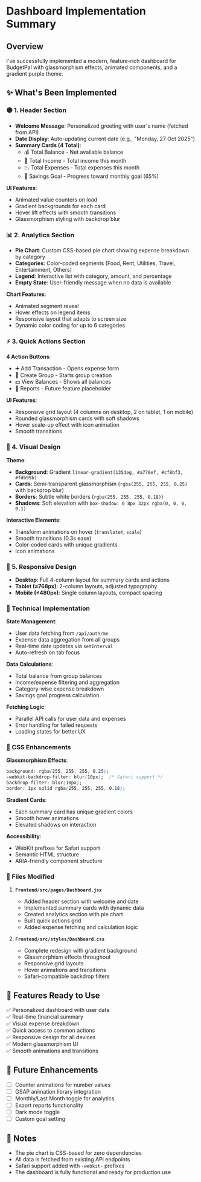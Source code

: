 # Dashboard Implementation Summary

## Overview
I've successfully implemented a modern, feature-rich dashboard for BudgetPal with glassmorphism effects, animated components, and a gradient purple theme.

## ✨ What's Been Implemented

### 🟣 1. Header Section
- **Welcome Message**: Personalized greeting with user's name (fetched from API)
- **Date Display**: Auto-updating current date (e.g., "Monday, 27 Oct 2025")
- **Summary Cards (4 Total)**:
  - 💰 Total Balance - Net available balance
  - 💸 Total Income - Total income this month
  - 📉 Total Expenses - Total expenses this month
  - 🎯 Savings Goal - Progress toward monthly goal (65%)

**UI Features**:
- Animated value counters on load
- Gradient backgrounds for each card
- Hover lift effects with smooth transitions
- Glassmorphism styling with backdrop blur

### 📊 2. Analytics Section
- **Pie Chart**: Custom CSS-based pie chart showing expense breakdown by category
- **Categories**: Color-coded segments (Food, Rent, Utilities, Travel, Entertainment, Others)
- **Legend**: Interactive list with category, amount, and percentage
- **Empty State**: User-friendly message when no data is available

**Chart Features**:
- Animated segment reveal
- Hover effects on legend items
- Responsive layout that adapts to screen size
- Dynamic color coding for up to 6 categories

### ⚡ 3. Quick Actions Section
**4 Action Buttons**:
- ➕ Add Transaction - Opens expense form
- 👥 Create Group - Starts group creation
- 💵 View Balances - Shows all balances
- 📜 Reports - Future feature placeholder

**UI Features**:
- Responsive grid layout (4 columns on desktop, 2 on tablet, 1 on mobile)
- Rounded glassmorphism cards with soft shadows
- Hover scale-up effect with icon animation
- Smooth transitions

### 🌈 4. Visual Design

**Theme**:
- **Background**: Gradient `linear-gradient(135deg, #a770ef, #cf8bf3, #fdb99b)`
- **Cards**: Semi-transparent glassmorphism (`rgba(255, 255, 255, 0.25)` with backdrop blur)
- **Borders**: Subtle white borders (`rgba(255, 255, 255, 0.18)`)
- **Shadows**: Soft elevation with `box-shadow: 0 8px 32px rgba(0, 0, 0, 0.1)`

**Interactive Elements**:
- Transform animations on hover (`translateY`, `scale`)
- Smooth transitions (0.3s ease)
- Color-coded cards with unique gradients
- Icon animations

### 📱 5. Responsive Design
- **Desktop**: Full 4-column layout for summary cards and actions
- **Tablet (≤768px)**: 2-column layouts, adjusted typography
- **Mobile (≤480px)**: Single column layouts, compact spacing

### 🔧 Technical Implementation

**State Management**:
- User data fetching from `/api/auth/me`
- Expense data aggregation from all groups
- Real-time date updates via `setInterval`
- Auto-refresh on tab focus

**Data Calculations**:
- Total balance from group balances
- Income/expense filtering and aggregation
- Category-wise expense breakdown
- Savings goal progress calculation

**Fetching Logic**:
- Parallel API calls for user data and expenses
- Error handling for failed requests
- Loading states for better UX

### 🎨 CSS Enhancements

**Glassmorphism Effects**:
```css
background: rgba(255, 255, 255, 0.25);
-webkit-backdrop-filter: blur(10px);  /* Safari support */
backdrop-filter: blur(10px);
border: 1px solid rgba(255, 255, 255, 0.18);
```

**Gradient Cards**:
- Each summary card has unique gradient colors
- Smooth hover animations
- Elevated shadows on interaction

**Accessibility**:
- WebKit prefixes for Safari support
- Semantic HTML structure
- ARIA-friendly component structure

### 📍 Files Modified

1. **`Frontend/src/pages/Dashboard.jsx`**
   - Added header section with welcome and date
   - Implemented summary cards with dynamic data
   - Created analytics section with pie chart
   - Built quick actions grid
   - Added expense fetching and calculation logic

2. **`Frontend/src/styles/Dashboard.css`**
   - Complete redesign with gradient background
   - Glassmorphism effects throughout
   - Responsive grid layouts
   - Hover animations and transitions
   - Safari-compatible backdrop filters

## 🚀 Features Ready to Use

✅ Personalized dashboard with user data  
✅ Real-time financial summary  
✅ Visual expense breakdown  
✅ Quick access to common actions  
✅ Responsive design for all devices  
✅ Modern glassmorphism UI  
✅ Smooth animations and transitions  

## 🎯 Future Enhancements

- [ ] Counter animations for number values
- [ ] GSAP animation library integration
- [ ] Monthly/Last Month toggle for analytics
- [ ] Export reports functionality
- [ ] Dark mode toggle
- [ ] Custom goal setting

## 📝 Notes

- The pie chart is CSS-based for zero dependencies
- All data is fetched from existing API endpoints
- Safari support added with `-webkit-` prefixes
- The dashboard is fully functional and ready for production use
